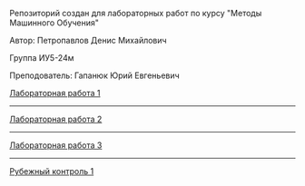 Репозиторий создан для лабораторных работ по курсу "Методы Машинного Обучения"

Автор: Петропавлов Денис Михайлович

Группа ИУ5-24м

Преподователь: Гапанюк Юрий Евгеньевич

[Лабораторная работа 1](https://github.com/wonder1969/mmo_lab/tree/master/Lab1)
***
[Лабораторная работа 2](https://github.com/wonder1969/mmo_lab/tree/master/Lab2)
***
[Лабораторная работа 3](https://github.com/wonder1969/mmo_lab/tree/master/Lab3)
***
[Рубежный контроль 1](https://github.com/wonder1969/mmo_lab/tree/master/RK1)